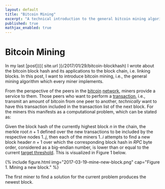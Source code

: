 ```yaml
---
layout: default
title: "Bitcoin Mining"
excerpt: "A technical introduction to the general bitcoin mining algorithm, with Python examples."
published: true
mathjax_enabled: true
---
```


# Bitcoin Mining

In my last [post]({{ site.url }}/2017/01/29/bitcoin-blockhash) I wrote about the bitcoin block hash and its applications to the block chain, i.e. linking blocks. In this post, I want to introduce bitcoin mining, i.e., the general mining algorithm which every miner implements.

From the perspective of the peers in the [bitcoin](https://bitcoin.org/en/developer-guide#p2p-network) [network](https://en.bitcoin.it/wiki/Network), miners provide a service to them. Those peers who want to perform a [transaction](https://bitcoin.org/en/developer-guide#transactions), i.e., transmit an amount of bitcoin from one peer to another, _technically_ want to have this transaction included in the transaction list of the next block. For the miners this manifests as a computational problem, which can be stated as:

Given the block hash of the currently highest block $n$ in the chain, the merkle root $n+1$ defined over the new transactions to be included by the respective nodes $1..j$, then each of the miners $1..i$ attempts to find a new block header $n+1$ over which the corresponding block hash in _RPC_ byte order, considered as a big-endian number, is lower than or equal to the current [target threshold](https://bitcoin.org/en/developer-reference#target-nbits). This is visualized in Figure 1 below.

{% include figure.html img="2017-03-19-mine-new-block.png"
    cap="Figure 1. Mining a new block." %}

The first miner to find a solution for the current problem produces the newest block.
